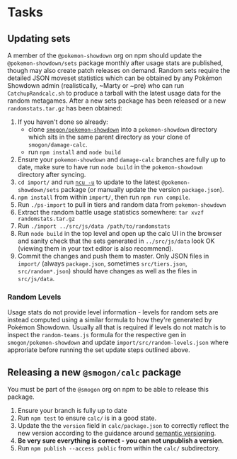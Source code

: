 # Tasks

## Updating sets

A member of the `@pokemon-showdown` org on npm should update the `@pokemon-showdown/sets` package monthly after usage stats are published, though may also create patch releases on demand. Random sets require the detailed JSON moveset statistics which can be obtained by any Pokémon Showdown admin (realistically, ~Marty or ~pre) who can run `CatchupRandcalc.sh` to produce a tarball with the latest usage data for the random metagames. After a new sets package has been released or a new `randomstats.tar.gz` has been obtained:

1. If you haven't done so already:
    * clone [`smogon/pokemon-showdown`](https://github.com/smogon/pokemon-showdown) into a `pokemon-showdown` directory which sits in the same parent directory as your clone of `smogon/damage-calc`.
    * run `npm install` and `node build`
2. Ensure your `pokemon-showdown` and `damage-calc` branches are fully up to date, make sure to have run `node build` in the `pokemon-showdown` directory after syncing.
3. `cd import/` and run [`ncu -u`](https://www.npmjs.com/package/npm-check-updates) to update to the latest `@pokemon-showdown/sets` package (or manually update the version `package.json`).
4. `npm install` from within `import/`, then run `npm run compile`.
5. Run `./ps-import` to pull in tiers and random data from `pokemon-showdown`
6. Extract the random battle usage statistics somewhere: `tar xvzf randomstats.tar.gz`
7. Run `./import ../src/js/data /path/to/randomstats`
8. Run `node build` in the top level and open up the calc UI in the browser and sanity check that the sets generated in `../src/js/data` look OK (viewing them in your text editor is also recommend).
9. Commit the changes and push them to master. Only JSON files in `import/` (always `package.json`, sometimes `src/tiers.json`, `src/random*.json`) should have changes as well as the files in `src/js/data`.

### Random Levels

Usage stats do not provide level information - levels for random sets are instead computed using a similar formula to how they're generated by Pokémon Showdown. Usually all that is required if levels do not match is to inspect the `random-teams.js` formula for the respective gen in `smogon/pokemon-showdown` and update `import/src/random-levels.json` where approriate before running the set update steps outlined above.

## Releasing a new `@smogon/calc` package

You must be part of the `@smogon` org on npm to be able to release this package.

1. Ensure your branch is fully up to date
2. Run `npm test` to ensure `calc/` is in a good state.
3. Update the the `version` field in `calc/package.json` to correctly reflect the new version according to the guidance around [semantic versioning](https://semver.org/).
4. **Be very sure everything is correct - you can not unpublish a version**.
5. Run `npm publish --access public` from within the `calc/` subdirectory.
